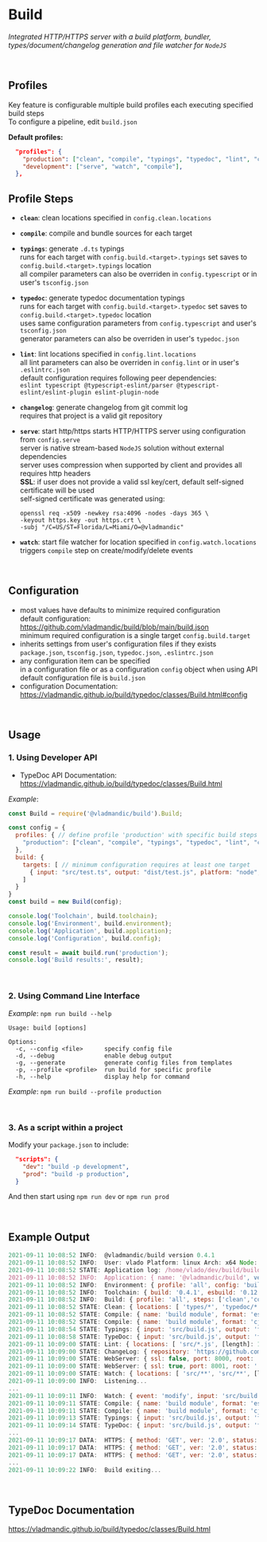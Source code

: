 # Build

*Integrated HTTP/HTTPS server with a build platform, bundler, types/document/changelog generation and file watcher for `NodeJS`*

<br>

## Profiles

Key feature is configurable multiple build profiles each executing specified build steps  
To configure a pipeline, edit `build.json`  

**Default profiles:**

```json
  "profiles": {
    "production": ["clean", "compile", "typings", "typedoc", "lint", "changelog"],
    "development": ["serve", "watch", "compile"],
  },
```

## Profile Steps

- **`clean`**: clean locations specified in `config.clean.locations`

- **`compile`**: compile and bundle sources for each target

- **`typings`**: generate `.d.ts` typings  
  runs for each target with `config.build.<target>.typings` set
  saves to `config.build.<target>.typings` location  
  all compiler parameters can also be overriden in `config.typescript` or in user's `tsconfig.json`  

- **`typedoc`**: generate typedoc documentation typings  
  runs for each target with `config.build.<target>.typedoc` set
  saves to `config.build.<target>.typedoc` location  
  uses same configuration parameters from `config.typescript` and user's `tsconfig.json`  
  generator parameters can also be overriden in user's `typedoc.json`  

- **`lint`**: lint locations specified in `config.lint.locations`  
  all lint parameters can also be overriden in `config.lint` or in user's `.eslintrc.json`  
  default configuration requires following peer dependencies:  
  `eslint typescript @typescript-eslint/parser @typescript-eslint/eslint-plugin eslint-plugin-node`

- **`changelog`**: generate changelog from git commit log  
  requires that project is a valid git repository

- **`serve`**: start http/https
  starts HTTP/HTTPS server using configuration from `config.serve`  
  server is native stream-based `NodeJS` solution without external dependencies  
  server uses compression when supported by client and provides all requires http headers  
  **SSL**: if user does not provide a valid ssl key/cert, default self-signed certificate will be used  
  self-signed certificate was generated using:

    ```shell
    openssl req -x509 -newkey rsa:4096 -nodes -days 365 \
    -keyout https.key -out https.crt \
    -subj "/C=US/ST=Florida/L=Miami/O=@vladmandic"
    ```

- **`watch`**: start file watcher for location specified in `config.watch.locations`  
  triggers `compile` step on create/modify/delete events

<br>

## Configuration

- most values have defaults to minimize required configuration  
  default configuration: <https://github.com/vladmandic/build/blob/main/build.json>  
  minimum required configuration is a single target `config.build.target`
- inherits settings from user's configuration files if they exists  
  `package.json`, `tsconfig.json`, `typedoc.json`, `.eslintrc.json`
- any configuration item can be specified  
  in a configuration file or as a configuration `config` object when using API  
  default configuration file is `build.json` 
- configuration Documentation:  
  <https://vladmandic.github.io/build/typedoc/classes/Build.html#config>

<br>

## Usage

### 1. Using Developer API

- TypeDoc API Documentation:  
  <https://vladmandic.github.io/build/typedoc/classes/Build.html>

*Example*:

```js
const Build = require('@vladmandic/build').Build;

const config = {
  profiles: { // define profile 'production' with specific build steps
    "production": ["clean", "compile", "typings", "typedoc", "lint", "changelog"],
  },
  build: {
    targets: [ // minimum configuration requires at least one target
      { input: "src/test.ts", output: "dist/test.js", platform: "node", format: "cjs", typedoc: 'typedoc', typings: 'types' }
    ]
  }
}
const build = new Build(config);

console.log('Toolchain', build.toolchain);
console.log('Environment', build.environment);
console.log('Application', build.application);
console.log('Configuration', build.config);

const result = await build.run('production');
console.log('Build results:', result);
```

<br>

### 2. Using Command Line Interface

*Example*: `npm run build --help`

```log
Usage: build [options]

Options:
  -c, --config <file>      specify config file
  -d, --debug              enable debug output
  -g, --generate           generate config files from templates
  -p, --profile <profile>  run build for specific profile
  -h, --help               display help for command
```

*Example*: `npm run build --profile production`


<br>

### 3. As a script within a project

Modify your `package.json` to include:

```json
  "scripts": {
    "dev": "build -p development",
    "prod": "build -p production",
  }
```

And then start using `npm run dev` or `npm run prod`

<br>

## Example Output

```js
2021-09-11 10:08:52 INFO:  @vladmandic/build version 0.4.1
2021-09-11 10:08:52 INFO:  User: vlado Platform: linux Arch: x64 Node: v16.5.0
2021-09-11 10:08:52 STATE: Application log: /home/vlado/dev/build/build.log
2021-09-11 10:08:52 INFO:  Application: { name: '@vladmandic/build', version: '0.4.1' }
2021-09-11 10:08:52 INFO:  Environment: { profile: 'all', config: 'build.json', tsconfig: true, eslintrc: true, git: true }
2021-09-11 10:08:52 INFO:  Toolchain: { build: '0.4.1', esbuild: '0.12.26', typescript: '4.4.3', typedoc: '0.21.9', eslint: '7.32.0' }
2021-09-11 10:08:52 INFO:  Build: { profile: 'all', steps: ['clean','compile','typings','typedoc','lint','changelog','serve','watch' ] }
2021-09-11 10:08:52 STATE: Clean: { locations: [ 'types/*', 'typedoc/*', [length]: 2 ] }
2021-09-11 10:08:52 STATE: Compile: { name: 'build module', format: 'esm', platform: 'node', input: 'src/build.js', output: 'dist/build.esm.js', files: 13, inputBytes: 39928, outputBytes: 603792 }
2021-09-11 10:08:52 STATE: Compile: { name: 'build module', format: 'cjs', platform: 'node', input: 'src/build.js', output: 'dist/build.js', files: 13, inputBytes: 39928, outputBytes: 604935 }
2021-09-11 10:08:54 STATE: Typings: { input: 'src/build.js', output: 'types', files: 7 }
2021-09-11 10:08:58 STATE: TypeDoc: { input: 'src/build.js', output: 'typedoc', objects: 1, index: true }
2021-09-11 10:09:00 STATE: Lint: { locations: [ 'src/*.js', [length]: 1 ], files: 12, errors: 0, warnings: 0 }
2021-09-11 10:09:00 STATE: ChangeLog: { repository: 'https://github.com/vladmandic/build', branch: 'main', output: 'CHANGELOG.md' }
2021-09-11 10:09:00 STATE: WebServer: { ssl: false, port: 8000, root: '.' }
2021-09-11 10:09:00 STATE: WebServer: { ssl: true, port: 8001, root: '.', sslKey: 'cert/https.key', sslCrt: 'cert/https.crt' }
2021-09-11 10:09:00 STATE: Watch: { locations: [ 'src/**', 'src/**', [length]: 2 ] }
2021-09-11 10:09:00 INFO:  Listening...
...
2021-09-11 10:09:11 INFO:  Watch: { event: 'modify', input: 'src/build.js' }
2021-09-11 10:09:11 STATE: Compile: { name: 'build module', format: 'esm', platform: 'node', input: 'src/build.js', output: 'dist/build.esm.js', files: 13, inputBytes: 39928, outputBytes: 603792 }
2021-09-11 10:09:11 STATE: Compile: { name: 'build module', format: 'cjs', platform: 'node', input: 'src/build.js', output: 'dist/build.js', files: 13, inputBytes: 39928, outputBytes: 604935 }
2021-09-11 10:09:13 STATE: Typings: { input: 'src/build.js', output: 'types', files: 7 }
2021-09-11 10:09:14 STATE: TypeDoc: { input: 'src/build.js', output: 'typedoc', objects: 1, index: true }
...
2021-09-11 10:09:17 DATA:  HTTPS: { method: 'GET', ver: '2.0', status: 200, mime: 'text/html', size: 3560, url: '/typedoc/index.html', remote: '::ffff:192.168.0.200' }
2021-09-11 10:09:17 DATA:  HTTPS: { method: 'GET', ver: '2.0', status: 200, mime: 'text/css', size: 72023, url: '/typedoc/assets/css/main.css', remote: '::ffff:192.168.0.200' }
2021-09-11 10:09:17 DATA:  HTTPS: { method: 'GET', ver: '2.0', status: 200, mime: 'text/javascript', size: 155546, url: '/typedoc/assets/js/main.js', remote: '::ffff:192.168.0.200' }
...
2021-09-11 10:09:22 INFO:  Build exiting...
```

<br>

## TypeDoc Documentation

<https://vladmandic.github.io/build/typedoc/classes/Build.html>

